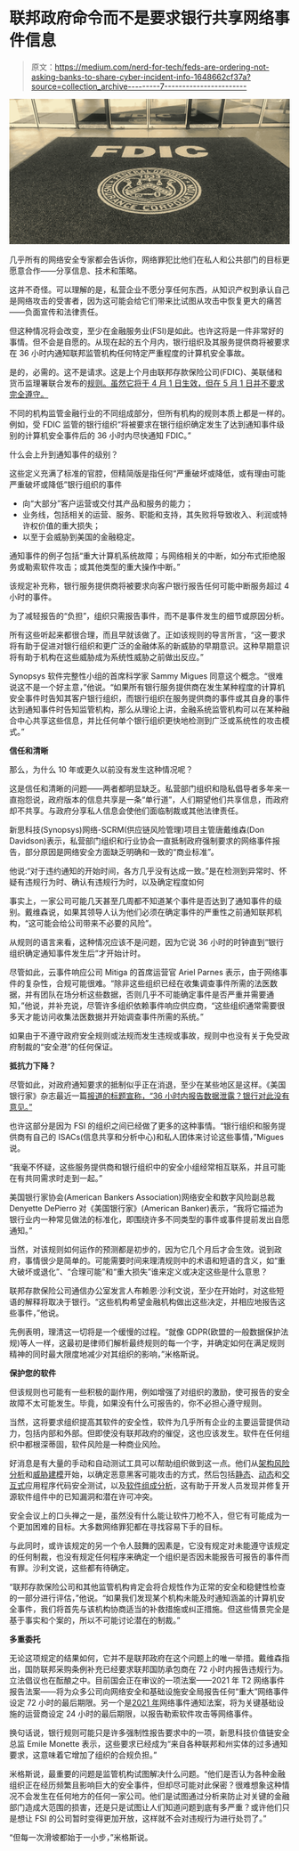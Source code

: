 # 联邦政府命令而不是要求银行共享网络事件信息

> 原文：<https://medium.com/nerd-for-tech/feds-are-ordering-not-asking-banks-to-share-cyber-incident-info-1648662cf37a?source=collection_archive---------7----------------------->

![](img/c31a0079708bd60df6e81d91f79bc871.png)

几乎所有的网络安全专家都会告诉你，网络罪犯比他们在私人和公共部门的目标更愿意合作——分享信息、技术和策略。

这并不奇怪。可以理解的是，私营企业不愿分享任何东西，从知识产权到承认自己是网络攻击的受害者，因为这可能会给它们带来比试图从攻击中恢复更大的痛苦——负面宣传和法律责任。

但这种情况将会改变，至少在金融服务业(FSI)是如此。也许这将是一件非常好的事情。但不会是自愿的。从现在起的五个月内，银行组织及其服务提供商将被要求在 36 小时内通知联邦监管机构任何特定严重程度的计算机安全事故。

是的，必需的。这不是请求。这是上个月由联邦存款保险公司(FDIC)、美联储和货币监理署联合发布的[规则。虽然它将于 4 月 1 日生效，但在 5 月 1 日并不要求完全遵守。](https://www.fdic.gov/news/board-matters/2021/2021-11-17-notational-fr.pdf)

不同的机构监管金融行业的不同组成部分，但所有机构的规则本质上都是一样的。例如，受 FDIC 监管的银行组织“将被要求在银行组织确定发生了达到通知事件级别的计算机安全事件后的 36 小时内尽快通知 FDIC。”

什么会上升到通知事件的级别？

这些定义充满了标准的官腔，但精简版是指任何“严重破坏或降低，或有理由可能严重破坏或降低”银行组织的事件

*   向“大部分”客户运营或交付其产品和服务的能力；
*   业务线，包括相关的运营、服务、职能和支持，其失败将导致收入、利润或特许权价值的重大损失；
*   以至于会威胁到美国的金融稳定。

通知事件的例子包括“重大计算机系统故障；与网络相关的中断，如分布式拒绝服务或勒索软件攻击；或其他类型的重大操作中断。”

该规定补充称，银行服务提供商将被要求向客户银行报告任何可能中断服务超过 4 小时的事件。

为了减轻报告的“负担”，组织只需报告事件，而不是事件发生的细节或原因分析。

所有这些听起来都很合理，而且早就该做了。正如该规则的导言所言，“这一要求将有助于促进对银行组织和更广泛的金融体系的新威胁的早期意识。这种早期意识将有助于机构在这些威胁成为系统性威胁之前做出反应。”

Synopsys 软件完整性小组的首席科学家 Sammy Migues 同意这个概念。“很难说这不是一个好主意，”他说。“如果所有银行服务提供商在发生某种程度的计算机安全事件时告知其客户银行组织，而银行组织在服务提供商的事件或其自身的事件达到通知事件时告知监管机构，那么从理论上讲，金融系统监管机构可以在某种融合中心共享这些信息，并比任何单个银行组织更快地检测到广泛或系统性的攻击模式。”

**信任和清晰**

那么，为什么 10 年或更久以前没有发生这种情况呢？

这是信任和清晰的问题——两者都明显缺乏。私营部门组织和隐私倡导者多年来一直抱怨说，政府版本的信息共享是一条“单行道”，人们期望他们共享信息，而政府却不共享。与政府分享私人信息会使他们面临制裁或其他法律责任。

新思科技(Synopsys)网络-SCRM(供应链风险管理)项目主管唐戴维森(Don Davidson)表示，私营部门组织和行业协会一直抵制政府强制要求的网络事件报告，部分原因是网络安全方面缺乏明确和一致的“商业标准”。

他说:“对于违约通知的开始时间，各方几乎没有达成一致。”是在检测到异常时、怀疑有违规行为时、确认有违规行为时，以及确定程度如何

事实上，一家公司可能几天甚至几周都不知道某个事件是否达到了通知事件的级别。戴维森说，如果其领导人认为他们必须在确定事件的严重性之前通知联邦机构，“这可能会给公司带来不必要的风险”。

从规则的语言来看，这种情况应该不是问题，因为它说 36 小时的时钟直到“银行组织确定通知事件发生后”才开始计时。

尽管如此，云事件响应公司 Mitiga 的首席运营官 Ariel Parnes 表示，由于网络事件的复杂性，合规可能很难。“除非这些组织已经在收集调查事件所需的法医数据，并有团队在场分析这些数据，否则几乎不可能确定事件是否严重并需要通知，”他说，并补充说，尽管许多组织依赖事件响应供应商，“这些组织通常需要很多天才能访问收集法医数据并开始调查事件所需的系统。”

如果由于不遵守政府安全规则或法规而发生违规或事故，规则中也没有关于免受政府制裁的“安全港”的任何保证。

**抵抗力下降？**

尽管如此，对政府通知要求的抵制似乎正在消退，至少在某些地区是这样。《美国银行家》杂志最近一篇[报道的标题宣称，“36 小时内报告数据泄露？银行对此没有意见。”](https://www.americanbanker.com/news/report-data-breaches-within-36-hours-banks-are-ok-with-that)

也许这部分是因为 FSI 的组织之间已经做了更多的这种事情。“银行组织和服务提供商有自己的 ISACs(信息共享和分析中心)和私人团体来讨论这些事情，”Migues 说。

“我毫不怀疑，这些服务提供商和银行组织中的安全小组经常相互联系，并且可能在有共同需求时走到一起。”

美国银行家协会(American Bankers Association)网络安全和数字风险副总裁 Denyette DePierro 对《美国银行家》(American Banker)表示，“我将它描述为银行业内一种常见做法的标准化，即围绕许多不同类型的事件或事件提前发出自愿通知。”

当然，对该规则如何运作的预测都是初步的，因为它几个月后才会生效。说到政府，事情很少是简单的。可能需要时间来理清规则中的术语和短语的含义，如“重大破坏或退化”、“合理可能”和“重大损失”谁来定义或决定这些是什么意思？

联邦存款保险公司通信办公室发言人布赖恩·沙利文说，至少在开始时，对这些短语的解释将取决于银行。“这些机构希望金融机构做出这些决定，并相应地报告这些事件，”他说。

先例表明，理清这一切将是一个缓慢的过程。“就像 GDPR(欧盟的一般数据保护法规)等人一样，这最初是律师们解析最终规则的每一个字，并确定如何在满足规则精神的同时最大限度地减少对其组织的影响，”米格斯说。

**保护您的软件**

但该规则也可能有一些积极的副作用，例如增强了对组织的激励，使可报告的安全故障不太可能发生。毕竟，如果没有什么可报告的，你不必担心遵守规则。

当然，这将要求组织提高其软件的安全性，软件为几乎所有企业的主要运营提供动力，包括内部和外部。但即使没有联邦政府的催促，这也应该发生。软件在任何组织中都根深蒂固，软件风险是一种商业风险。

好消息是有大量的手动和自动测试工具可以帮助组织做到这一点。他们从[架构风险分析](https://www.synopsys.com/software-integrity/software-security-services/software-architecture-design/risk-analysis.html?cmp=pr-sig&utm_medium=referral)和[威胁建模](https://www.synopsys.com/software-integrity/software-security-services/software-architecture-design/threat-modeling.html?cmp=pr-sig&utm_medium=referral)开始，以确定恶意黑客可能攻击的方式，然后包括[静态](https://www.synopsys.com/software-integrity/security-testing/static-analysis-sast.html?cmp=pr-sig&utm_medium=referral)、[动态](https://www.synopsys.com/software-integrity/application-security-testing-services/dynamic-analysis-dast.html?cmp=pr-sig&utm_medium=referral)和[交互式](https://www.synopsys.com/software-integrity/security-testing/interactive-application-security-testing.html?cmp=pr-sig&utm_medium=referral)应用程序代码安全测试，以及[软件组成分析](https://www.synopsys.com/software-integrity/security-testing/software-composition-analysis.html?cmp=pr-sig&utm_medium=referral)，这有助于开发人员发现并修复开源软件组件中的已知漏洞和潜在许可冲突。

安全会议上的口头禅之一是，虽然没有什么能让软件刀枪不入，但它有可能成为一个更加困难的目标。大多数网络罪犯都在寻找容易下手的目标。

与此同时，或许该规定的另一个令人鼓舞的因素是，它没有规定对未能遵守该规定的任何制裁，也没有规定任何程序来确定一个组织是否因未能报告可报告的事件而有罪。沙利文说，这些都有待确定。

“联邦存款保险公司和其他监管机构肯定会将合规性作为正常的安全和稳健性检查的一部分进行评估，”他说。“如果我们发现某个机构未能及时通知涵盖的计算机安全事件，我们将首先与该机构协商适当的补救措施或纠正措施。但这些情景完全是基于事实和个案的，所以不可能讨论潜在的制裁。”

**多重委托**

无论这项规定的结果如何，它并不是联邦政府在这个问题上的唯一举措。戴维森指出，国防联邦采购条例补充已经要求联邦国防承包商在 72 小时内报告违规行为。立法倡议也在酝酿之中。目前国会正在审议的一项法案——2021 年 T2 网络事件报告法案——将为众多公司向网络安全和基础设施安全局报告任何“重大”网络事件设定 72 小时的最后期限。另一个是[2021 年](https://www.warner.senate.gov/public/_cache/files/4/2/422a0de2-3c56-4e56-a4be-0e83af5b0065/F90B3C493BA4FAB09E546FAF40E4B116.alb21b95.pdf)网络事件通知法案，将为关键基础设施的运营商设定 24 小时的最后期限，以报告勒索软件攻击等网络事件。

换句话说，银行规则可能只是许多强制性报告要求中的一项，新思科技价值链安全总监 Emile Monette 表示，这些要求已经成为“来自各种联邦和州实体的过多通知要求，这意味着它增加了组织的合规负担。”

米格斯说，最重要的问题是监管机构试图解决什么问题。“他们是否认为各种金融组织正在经历频繁且影响巨大的安全事件，但却尽可能对此保密？很难想象这种情况不会发生在任何地方的任何一家公司。他们是试图通过分析来防止对关键的金融部门造成大范围的损害，还是只是试图让人们知道问题到底有多严重？或许他们只是想让 FSI 的公司暂时变得更加开放，这样就不会对违规行为进行处罚了。”

“但每一次滑坡都始于一小步，”米格斯说。